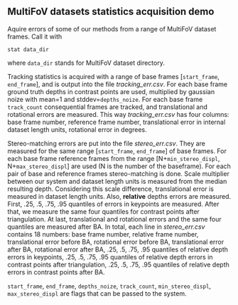 ## MultiFoV datasets statistics acquisition demo

Aquire errors of some of our methods from a range of MultiFoV dataset frames. 
Call it with
```
stat data_dir
```
where `data_dir` stands for MultiFoV dataset directory.

Tracking statistics is acquired with a range of base frames [`start_frame`, `end_frame`], and is output into the file _tracking_err.csv_. For each base frame ground truth depths in contrast points are used, multiplied by gaussian noize with mean=1 and stddev=`depths_noize`. For each base frame `track_count` consequential frames are tracked, and translational and rotational errors are measured. This way _tracking_err.csv_ has four columns: base frame number, reference frame number, translational error in internal dataset length units, rotational error in degrees.

Stereo-matching errors are put into the file _stereo_err.csv_. They are measured for the same range [`start_frame`, `end_frame`] of base frames. For each base frame reference frames from the range [N+`min_stereo_displ`, N+`max_stereo_displ`] are used (N is the number of the baseframe). For each pair of base and reference frames stereo-matching is done. Scale multiplier between our system and dataset length units is measured from the median resulting depth. Considering this scale difference, translational error is measured in dataset length units. Also, **relative** depths errors are measured. First, .25, .5, .75, .95 quantiles of errors in keypoints are measured. After that, we measure the same four quantiles for contrast points after triangulation. At last, translational and rotational errors and the same four quantiles are measured after BA. In total, each line in _stereo_err.csv_ contains 18 numbers: base frame number, relative frame number, translational error before BA, rotational error before BA, translational error after BA, rotational error after BA, .25, .5, .75, .95 quantiles of relative depth errors in keypoints, .25, .5, .75, .95 quantiles of relative depth errors in contrast points after triangulation, .25, .5, .75, .95 quantiles of relative depth errors in contrast points after BA.

`start_frame`, `end_frame`, `depths_noize`, `track_count`, `min_stereo_displ`, `max_stereo_displ` are flags that can be passed to the system.
